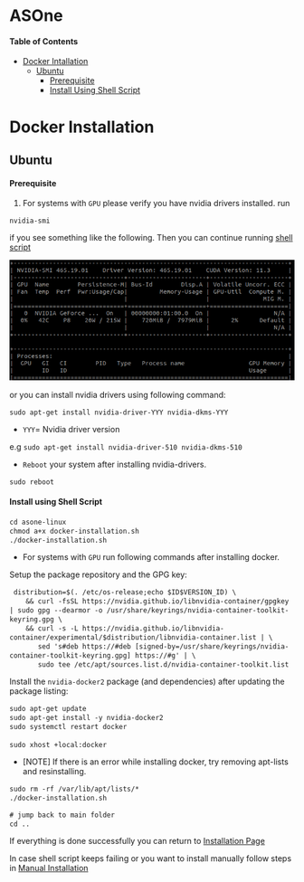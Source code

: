 # ASOne

#### Table of Contents
- [Docker Intallation](#docker-installation)
  - [Ubuntu](#ubuntu)
    - [Prerequisite](#prerequisite)
    - [Install Using Shell Script](#install-using-shell-script)
    
# Docker Installation

## Ubuntu
#### Prerequisite
1. For systems with `GPU` please verify you have nvidia drivers installed. run

```
nvidia-smi
```
if you see something like the following. Then you can continue running [shell script](#install-using-shell-script)

![](imgs/nvidia-drivers.png)

 or you can install nvidia drivers using following command:

```
sudo apt-get install nvidia-driver-YYY nvidia-dkms-YYY
```
- `YYY`= Nvidia driver version

e.g `sudo apt-get install nvidia-driver-510 nvidia-dkms-510`

- `Reboot` your system after installing nvidia-drivers.
```
sudo reboot
```

#### Install using Shell Script

```
cd asone-linux
chmod a+x docker-installation.sh
./docker-installation.sh
```
  - For systems with `GPU` run following commands after installing docker.

  Setup the package repository and the GPG key:
  ```
   distribution=$(. /etc/os-release;echo $ID$VERSION_ID) \
      && curl -fsSL https://nvidia.github.io/libnvidia-container/gpgkey | sudo gpg --dearmor -o /usr/share/keyrings/nvidia-container-toolkit-keyring.gpg \
      && curl -s -L https://nvidia.github.io/libnvidia-container/experimental/$distribution/libnvidia-container.list | \
         sed 's#deb https://#deb [signed-by=/usr/share/keyrings/nvidia-container-toolkit-keyring.gpg] https://#g' | \
         sudo tee /etc/apt/sources.list.d/nvidia-container-toolkit.list
  ```
  Install the `nvidia-docker2` package (and dependencies) after updating the package listing:
  ```
  sudo apt-get update
  sudo apt-get install -y nvidia-docker2
  sudo systemctl restart docker

  sudo xhost +local:docker
  ``` 

- [NOTE] If there is an error while installing docker, try removing apt-lists and resinstalling.

```
sudo rm -rf /var/lib/apt/lists/*
./docker-installation.sh
```

```
# jump back to main folder
cd ..
```

If everything is done successfully you can return to [Installation Page](../README.md) 

In case shell script keeps failing or you want to install manually follow steps in [Manual Installation](Instructions/Manual-Installation.md)
